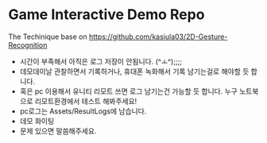 # Game Interactive Demo Repo   

The Techinique base on https://github.com/kasiula03/2D-Gesture-Recognition   

- 시간이 부족해서 아직은 로그 저장이 안됨니다. (^ㅗ^);;;;   
- 데모데이날 관찰하면서 기록하거나, 휴대폰 녹화해서 기록 남기는걸로 해야할 듯 합니다.   
- 혹은 pc 이용해서 유니티 리모트 쓰면 로그 남기는건 가능할 듯 합니다. 누구 노트북으로 리모트환경에서 테스트 해봐주세요!   
- pc로그는 Assets/ResultLogs에 남습니다.   
- 데모 화이팅   
- 문제 있으면 말씀해주세요.   
